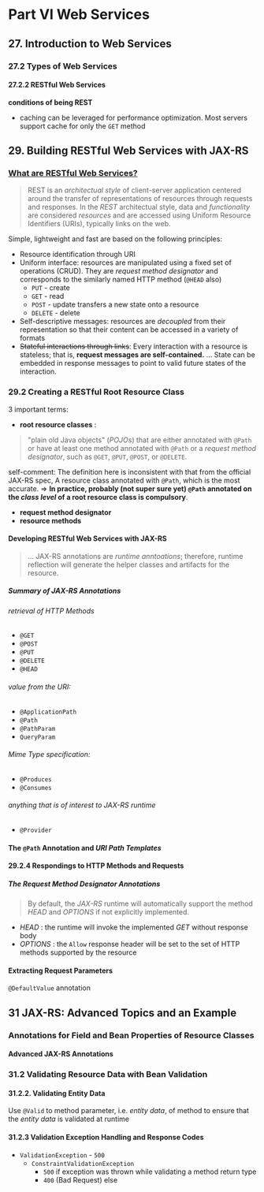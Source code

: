 # Part VI Web Services
## 27. Introduction to Web Services
### 27.2 Types of Web Services
#### 27.2.2 RESTful Web Services

**conditions of being REST**

* caching can be leveraged for performance optimization. Most servers support cache for only the `GET` method 

## 29. Building RESTful Web Services with JAX-RS
### [What are RESTful Web Services?](https://docs.oracle.com/javaee/7/tutorial/jaxrs001.htm)

> REST is an *architectual style* of client-server application centered around the transfer of representations of resources through requests and responses. In the *REST* architectual style, data and *functionality* are considered *resources* and are accessed using Uniform Resource Identifiers (URIs), typically links on the web.

Simple, lightweight and fast are based on the following principles:

* Resource identification through URI
* Uniform interface: resources are manipulated using a fixed set of operations (CRUD). They are *request method designator* and corresponds to the similarly named HTTP method (`@HEAD` also)
  * `PUT` - create
  * `GET` - read
  * `POST` - update transfers a new state onto a resource
  * `DELETE` - delete
* Self-descriptive messages: resources are *decoupled* from their representation so that their content can be accessed in a variety of formats
* ~~Stateful interactions through links~~: Every interaction with a resource is stateless; that is, **request messages are self-contained.** ... State can be embedded in response messages to point to valid future states of the interaction.

### 29.2 Creating a RESTful Root Resource Class
3 important terms:

* **root resource classes** :
> "plain old Java objects" (*POJOs*) that are either annotated with `@Path` or have at least one method annotated with `@Path` or a *request method designator*, such as `@GET`, `@PUT`, `@POST`, or `@DELETE`.

self-comment: The definition here is inconsistent with that from the official JAX-RS spec, A resource class annotated with `@Path`, which is the most accurate. => **In practice, probably (not super sure yet) `@Path` annotated on the *class level* of a root resource class is compulsory**.

* **request method designator** 
* **resource methods**

#### Developing RESTful Web Services with JAX-RS
> ... JAX-RS annotations are *runtime anntoations*; therefore, runtime reflection will generate the helper classes and artifacts for the resource.

##### Summary of *JAX-RS* Annotations
###### retrieval of HTTP Methods
* `@GET`
* `@POST`
* `@PUT`
* `@DELETE`
* `@HEAD`

###### value from the URI:

* `@ApplicationPath`
* `@Path`
* `@PathParam`
* `QueryParam`

###### Mime Type specification:

* `@Produces`
* `@Consumes`

###### anything that is of interest to JAX-RS runtime

* `@Provider`

#### The `@Path` Annotation and *URI Path Templates*
#### 29.2.4 Respondings to HTTP Methods and Requests
##### The Request Method Designator Annotations
> By default, the *JAX-RS* runtime will automatically support the method *HEAD* and *OPTIONS* if not explicitly implemented. 

* *HEAD* : the runtime will invoke the implemented *GET* without response body
* *OPTIONS* : the `Allow` response header will be set to the set of HTTP methods supported by the resource

#### Extracting Request Parameters
`@DefaultValue` annotation

## 31 JAX-RS: Advanced Topics and an Example
### Annotations for Field and Bean Properties of Resource Classes
#### Advanced JAX-RS Annotations

### 31.2 Validating Resource Data with Bean Validation
#### 31.2.2. Validating Entity Data
Use `@Valid` to method parameter, i.e. *entity data*, of method to ensure that the *entity data* is validated at runtime

#### 31.2.3 Validation Exception Handling and Response Codes
* `ValidationException` - `500`
  * `ConstraintValidationException`
    * `500` if exception was thrown while validating a method return type
    * `400` (Bad Request) else


